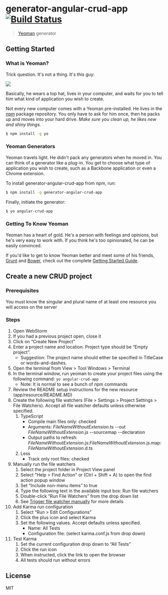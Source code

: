 # generator-angular-crud-app [![Build Status](https://secure.travis-ci.org/bcardi/generator-angular-crud-app.png?branch=master)](https://travis-ci.org/bcardi/generator-angular-crud-app)

> [Yeoman](http://yeoman.io) generator


## Getting Started

### What is Yeoman?

Trick question. It's not a thing. It's this guy:

![](http://i.imgur.com/JHaAlBJ.png)

Basically, he wears a top hat, lives in your computer, and waits for you to tell him what kind of application you wish to create.

Not every new computer comes with a Yeoman pre-installed. He lives in the [npm](https://npmjs.org) package repository. You only have to ask for him once, then he packs up and moves into your hard drive. *Make sure you clean up, he likes new and shiny things.*

```bash
$ npm install -g yo
```

### Yeoman Generators

Yeoman travels light. He didn't pack any generators when he moved in. You can think of a generator like a plug-in. You get to choose what type of application you wish to create, such as a Backbone application or even a Chrome extension.

To install generator-angular-crud-app from npm, run:

```bash
$ npm install -g generator-angular-crud-app
```

Finally, initiate the generator:

```bash
$ yo angular-crud-app
```

### Getting To Know Yeoman

Yeoman has a heart of gold. He's a person with feelings and opinions, but he's very easy to work with. If you think he's too opinionated, he can be easily convinced.

If you'd like to get to know Yeoman better and meet some of his friends, [Grunt](http://gruntjs.com) and [Bower](http://bower.io), check out the complete [Getting Started Guide](https://github.com/yeoman/yeoman/wiki/Getting-Started).

## Create a new CRUD project

### Prerequisites

You must know the singular and plural name of at least one resource you will access on the server

### Steps

1. Open WebStorm
1. If you had a previous project open, close it
1. Click on “Create New Project”
1. Enter a project name and location. Project type should be “Empty project”.
    * Suggestion: The project name should either be specified in TitleCase or words-and-dashes.
1. Open the terminal from View > Tool Windows > Terminal
1. In the terminal window, run yeoman to create your project files using the following command:
`
yo angular-crud-app
`
    * Note: It is normal to see a bunch of npm commands
1. Review the README setup instructions for the new resource (app/resource/README.MD)
1. Create the following file watchers (File > Settings > Project Settings > File Watchers). Accept all file watcher defaults unless otherwise specified.
    1. TypeScript
        * Compile main files only: checked
        * Arguments: $FileNameWithoutExtension$.ts --out $FileNameWithoutExtension$.js --sourcemap --declaration
        * Output paths to refresh: $FileNameWithoutExtension$.js:$FileNameWithoutExtension$.js.map:$FileNameWithoutExtension$.d.ts
    1. Less
        * Track only root files: checked
1. Manually run the file watchers
    1. Select the project folder in Project View panel
    1. Select "Help > Find Action" or (Ctrl + Shift + A) to open the find action popup window
    1. Set “Include non-menu items” to true
    1. Type the following text in the available input box: Run file watchers
    1. Double-click “Run File Watchers” from the drop down list
    1. See [Trigger file watcher manually](http://youtrack.jetbrains.com/issue/WEB-10043) for more details
1. Add Karma run configuration
    1. Select “Run > Edit Configurations”
    1. Click the plus icon and select Karma
    1. Set the following values. Accept defaults unless specified.
        * Name: All Tests
        * Configuration file: (select karma.conf.js from drop down)
1. Test Karma
    1. Set the current configuration drop down to “All Tests”
    1. Click the run icon
    1. When instructed, click the link to open the browser
    1. All tests should run without errors


## License

MIT
